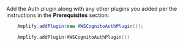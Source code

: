 Add the Auth plugin along with any other plugins you added per the instructions in the **Prerequisites** section:

<amplify-block-switcher>
  <amplify-block name="Java">
  
```java
    Amplify.addPlugin(new AWSCognitoAuthPlugin());
```

  </amplify-block>

  <amplify-block name="Kotlin">

```kotlin
    Amplify.addPlugin(AWSCognitoAuthPlugin())
```

  </amplify-block>
</amplify-block-switcher>
